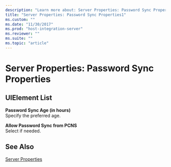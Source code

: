 ```yaml
---
description: "Learn more about: Server Properties: Password Sync Properties"
title: "Server Properties: Password Sync Properties1"
ms.custom: ""
ms.date: "11/30/2017"
ms.prod: "host-integration-server"
ms.reviewer: ""
ms.suite: ""
ms.topic: "article"
---
```

# Server Properties: Password Sync Properties
## UIElement List  
 **Password Sync Age (in hours)**  
 Specify the preferred age.  
  
 **Allow Password Sync from PCNS**  
 Select if needed.  
  
## See Also  
 [Server Properties](../core/server-properties1.md)

